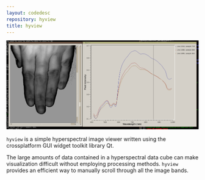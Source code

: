 ```yaml
---
layout: codedesc
repository: hyview
title: hyview
---
```


<img src="hyview.png" alt="hyview GUI">

`hyview` is a simple hyperspectral image viewer written using the 
crossplatform GUI widget toolkit library Qt. 

The large amounts of data contained in a hyperspectral data cube
can make visualization difficult without employing 
processing methods. `hyview` provides
an efficient way to manually scroll through all the image bands. 
